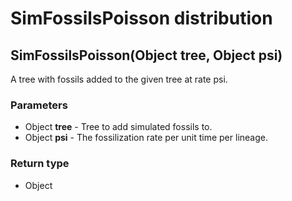 SimFossilsPoisson distribution
==============================
SimFossilsPoisson(Object **tree**, Object **psi**)
--------------------------------------------------

A tree with fossils added to the given tree at rate psi.

### Parameters

- Object **tree** - Tree to add simulated fossils to.
- Object **psi** - The fossilization rate per unit time per lineage.

### Return type

- Object



